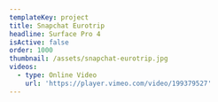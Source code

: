 ```yaml
---
templateKey: project
title: Snapchat Eurotrip
headline: Surface Pro 4
isActive: false
order: 1000
thumbnail: /assets/snapchat-eurotrip.jpg
videos:
  - type: Online Video
    url: 'https://player.vimeo.com/video/199379527'
---
```


